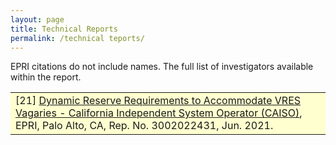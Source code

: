 ```yaml
---
layout: page
title: Technical Reports
permalink: /technical teports/
---
```


EPRI citations do not include names.  The full list of investigators available within the report.

<table class="table table-hover">

<tr style="background-color: #ffffd0">
<td>
    [21]
    <a href="https://www.epri.com/research/products/000000003002022431" target="_blank"> Dynamic Reserve Requirements to Accommodate VRES Vagaries - California Independent System Operator (CAISO)</a>,
    EPRI, Palo Alto, CA, Rep. No. 3002022431, Jun. 2021.
    <br />    
</td>
</tr>
</table>
